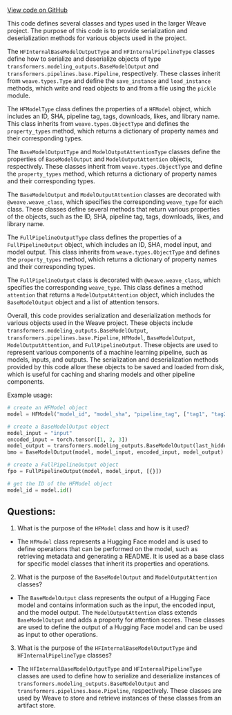 [View code on GitHub](https://github.com/wandb/weave/weave/ecosystem/huggingface/hfmodel.py)

This code defines several classes and types used in the larger Weave project. The purpose of this code is to provide serialization and deserialization methods for various objects used in the project. 

The `HFInternalBaseModelOutputType` and `HFInternalPipelineType` classes define how to serialize and deserialize objects of type `transformers.modeling_outputs.BaseModelOutput` and `transformers.pipelines.base.Pipeline`, respectively. These classes inherit from `weave.types.Type` and define the `save_instance` and `load_instance` methods, which write and read objects to and from a file using the `pickle` module. 

The `HFModelType` class defines the properties of a `HFModel` object, which includes an ID, SHA, pipeline tag, tags, downloads, likes, and library name. This class inherits from `weave.types.ObjectType` and defines the `property_types` method, which returns a dictionary of property names and their corresponding types. 

The `BaseModelOutputType` and `ModelOutputAttentionType` classes define the properties of `BaseModelOutput` and `ModelOutputAttention` objects, respectively. These classes inherit from `weave.types.ObjectType` and define the `property_types` method, which returns a dictionary of property names and their corresponding types. 

The `BaseModelOutput` and `ModelOutputAttention` classes are decorated with `@weave.weave_class`, which specifies the corresponding `weave_type` for each class. These classes define several methods that return various properties of the objects, such as the ID, SHA, pipeline tag, tags, downloads, likes, and library name. 

The `FullPipelineOutputType` class defines the properties of a `FullPipelineOutput` object, which includes an ID, SHA, model input, and model output. This class inherits from `weave.types.ObjectType` and defines the `property_types` method, which returns a dictionary of property names and their corresponding types. 

The `FullPipelineOutput` class is decorated with `@weave.weave_class`, which specifies the corresponding `weave_type`. This class defines a method `attention` that returns a `ModelOutputAttention` object, which includes the `BaseModelOutput` object and a list of attention tensors. 

Overall, this code provides serialization and deserialization methods for various objects used in the Weave project. These objects include `transformers.modeling_outputs.BaseModelOutput`, `transformers.pipelines.base.Pipeline`, `HFModel`, `BaseModelOutput`, `ModelOutputAttention`, and `FullPipelineOutput`. These objects are used to represent various components of a machine learning pipeline, such as models, inputs, and outputs. The serialization and deserialization methods provided by this code allow these objects to be saved and loaded from disk, which is useful for caching and sharing models and other pipeline components. 

Example usage:

```python
# create an HFModel object
model = HFModel("model_id", "model_sha", "pipeline_tag", ["tag1", "tag2"], 100, 50, "library_name")

# create a BaseModelOutput object
model_input = "input"
encoded_input = torch.tensor([1, 2, 3])
model_output = transformers.modeling_outputs.BaseModelOutput(last_hidden_state=torch.tensor([4, 5, 6]))
bmo = BaseModelOutput(model, model_input, encoded_input, model_output)

# create a FullPipelineOutput object
fpo = FullPipelineOutput(model, model_input, [{}])

# get the ID of the HFModel object
model_id = model.id()
```
## Questions: 
 1. What is the purpose of the `HFModel` class and how is it used?
- The `HFModel` class represents a Hugging Face model and is used to define operations that can be performed on the model, such as retrieving metadata and generating a README. It is used as a base class for specific model classes that inherit its properties and operations.

2. What is the purpose of the `BaseModelOutput` and `ModelOutputAttention` classes?
- The `BaseModelOutput` class represents the output of a Hugging Face model and contains information such as the input, the encoded input, and the model output. The `ModelOutputAttention` class extends `BaseModelOutput` and adds a property for attention scores. These classes are used to define the output of a Hugging Face model and can be used as input to other operations.

3. What is the purpose of the `HFInternalBaseModelOutputType` and `HFInternalPipelineType` classes?
- The `HFInternalBaseModelOutputType` and `HFInternalPipelineType` classes are used to define how to serialize and deserialize instances of `transformers.modeling_outputs.BaseModelOutput` and `transformers.pipelines.base.Pipeline`, respectively. These classes are used by Weave to store and retrieve instances of these classes from an artifact store.